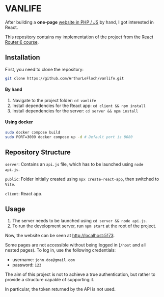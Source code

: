 # VANLIFE

After building a **one-page** [website in PHP / JS](https://github.com/ArthurLeFloch/Garage) by hand, I got interested in React.

This repository contains my implementation of the project from the [React Router 6 course](https://youtu.be/nDGA3km5He4).

## Installation

First, you need to clone the repository:
```bash
git clone https://github.com/ArthurLeFloch/vanlife.git
```

#### By hand
1. Navigate to the project folder: `cd vanlife`
2. Install dependencies for the React app: `cd client && npm install`
3. Install dependencies for the server: `cd server && npm install`

#### Using docker
```bash
sudo docker compose build
sudo PORT=3000 docker compose up -d # Default port is 8080
```

## Repository Structure
`server`:
Contains an `api.js` file, which has to be launched using `node api.js`.
  
`public`:
Folder initially created using `npx create-react-app`, then switched to `Vite`.

`client`:
React app.

## Usage
1. The server needs to be launched using `cd server && node api.js`.
2. To run the development server, run `npm start` at the root of the project.

Now, the website can be seen at [http://localhost:5173](http://localhost:5173).

Some pages are not accessible without being logged in (`/host` and all nested pages). To log in, use the following credentials:
- username: `john.doe@gmail.com`
- password: `123`

The aim of this project is not to achieve a true authentication, but rather to provide a structure capable of supporting it.

In particular, the token returned by the API is not used.
